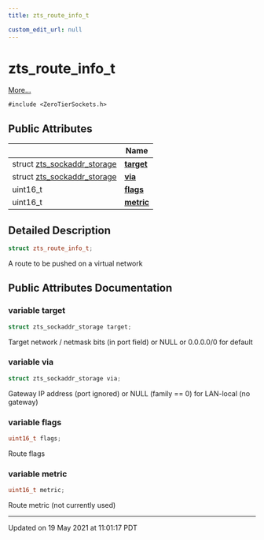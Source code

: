```yaml
---
title: zts_route_info_t

custom_edit_url: null
---
```


# zts_route_info_t



 [More...](#detailed-description)


`#include <ZeroTierSockets.h>`

## Public Attributes

|                | Name           |
| -------------- | -------------- |
| struct <a href="/autogen/libzt/classes/structzts__sockaddr__storage.md">zts_sockaddr_storage</a> | **[target](/autogen/libzt/classes/structzts__route__info__t.md#variable-target)**  |
| struct <a href="/autogen/libzt/classes/structzts__sockaddr__storage.md">zts_sockaddr_storage</a> | **[via](/autogen/libzt/classes/structzts__route__info__t.md#variable-via)**  |
| uint16_t | **[flags](/autogen/libzt/classes/structzts__route__info__t.md#variable-flags)**  |
| uint16_t | **[metric](/autogen/libzt/classes/structzts__route__info__t.md#variable-metric)**  |

## Detailed Description

```cpp
struct zts_route_info_t;
```


A route to be pushed on a virtual network 

## Public Attributes Documentation

### variable target

```cpp
struct zts_sockaddr_storage target;
```


Target network / netmask bits (in port field) or NULL or 0.0.0.0/0 for default 


### variable via

```cpp
struct zts_sockaddr_storage via;
```


Gateway IP address (port ignored) or NULL (family == 0) for LAN-local (no gateway) 


### variable flags

```cpp
uint16_t flags;
```


Route flags 


### variable metric

```cpp
uint16_t metric;
```


Route metric (not currently used) 


-------------------------------

Updated on 19 May 2021 at 11:01:17 PDT